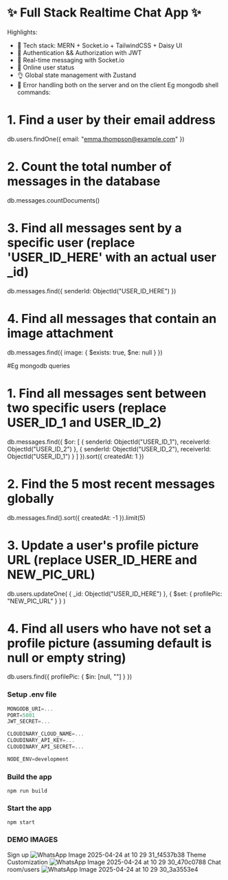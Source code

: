 # ✨ Full Stack Realtime Chat App ✨


Highlights:

- 🌟 Tech stack: MERN + Socket.io + TailwindCSS + Daisy UI
- 🎃 Authentication && Authorization with JWT
- 👾 Real-time messaging with Socket.io
- 🚀 Online user status
- 👌 Global state management with Zustand
- 🐞 Error handling both on the server and on the client
Eg mongodb shell commands:

# 1. Find a user by their email address
db.users.findOne({ email: "emma.thompson@example.com" })

# 2. Count the total number of messages in the database
db.messages.countDocuments()

# 3. Find all messages sent by a specific user (replace 'USER_ID_HERE' with an actual user _id)
db.messages.find({ senderId: ObjectId("USER_ID_HERE") })

# 4. Find all messages that contain an image attachment
db.messages.find({ image: { $exists: true, $ne: null } })


#Eg mongodb queries

# 1. Find all messages sent between two specific users (replace USER_ID_1 and USER_ID_2)
db.messages.find({
  $or: [
    { senderId: ObjectId("USER_ID_1"), receiverId: ObjectId("USER_ID_2") },
    { senderId: ObjectId("USER_ID_2"), receiverId: ObjectId("USER_ID_1") }
  ]
}).sort({ createdAt: 1 })

# 2. Find the 5 most recent messages globally
db.messages.find().sort({ createdAt: -1 }).limit(5)

# 3. Update a user's profile picture URL (replace USER_ID_HERE and NEW_PIC_URL)
db.users.updateOne(
  { _id: ObjectId("USER_ID_HERE") },
  { $set: { profilePic: "NEW_PIC_URL" } }
)

# 4. Find all users who have not set a profile picture (assuming default is null or empty string)
db.users.find({ profilePic: { $in: [null, ""] } })

### Setup .env file

```js
MONGODB_URI=...
PORT=5001
JWT_SECRET=...

CLOUDINARY_CLOUD_NAME=...
CLOUDINARY_API_KEY=...
CLOUDINARY_API_SECRET=...

NODE_ENV=development
```

### Build the app

```shell
npm run build
```

### Start the app

```shell
npm start
```


### DEMO IMAGES

Sign up
![WhatsApp Image 2025-04-24 at 10 29 31_f4537b38](https://github.com/user-attachments/assets/2ce0b0d6-da3a-48f9-85e8-22ae9ac39c54)
Theme Customization
![WhatsApp Image 2025-04-24 at 10 29 30_470c0788](https://github.com/user-attachments/assets/ccecae75-c2e4-43d1-ad97-1ed1d262c05a)
Chat room/users
![WhatsApp Image 2025-04-24 at 10 29 30_3a3553e4](https://github.com/user-attachments/assets/c23ff022-96fb-4929-aaf8-522bee9d85fc)
